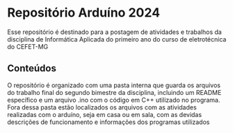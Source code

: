 # Repositório Arduíno 2024
Esse repositório é destinado para a postagem de atividades e trabalhos da disciplina de Informática Aplicada do primeiro ano do curso de eletrotécnica do CEFET-MG
## Conteúdos
O repositório é organizado com uma pasta interna que guarda os arquivos do trabalho final do segundo bimestre da disciplina, incluindo um README específico e um arquivo .ino com o código em C++ utilizado no programa. Fora dessa pasta estão localizados os arquivos com as atividades realizadas com o arduíno, seja em casa ou em sala, com as devidas descrições de funcionamento e informações dos programas utilizados
